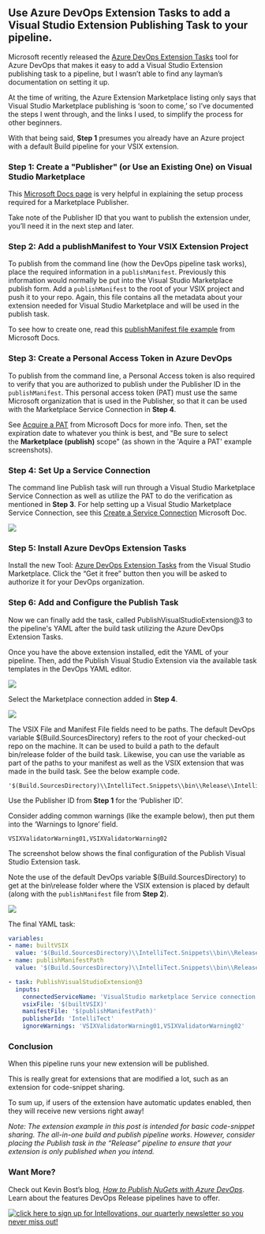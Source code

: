 

## Use Azure DevOps Extension Tasks to add a Visual Studio Extension Publishing Task to your pipeline.

Microsoft recently released the [Azure DevOps Extension Tasks](https://marketplace.visualstudio.com/items?itemName=ms-devlabs.vsts-developer-tools-build-tasks) tool for Azure DevOps that makes it easy to add a Visual Studio Extension publishing task to a pipeline, but I wasn’t able to find any layman’s documentation on setting it up.

At the time of writing, the Azure Extension Marketplace listing only says that Visual Studio Marketplace publishing is ‘soon to come,’ so I’ve documented the steps I went through, and the links I used, to simplify the process for other beginners.

With that being said, **Step 1** presumes you already have an Azure project with a default Build pipeline for your VSIX extension.

### Step 1: Create a "Publisher" (or Use an Existing One) on Visual Studio Marketplace

This [](https://docs.microsoft.com/en-us/azure/devops/extend/publish/overview?view=azure-devops) [Microsoft Docs page](https://docs.microsoft.com/en-us/azure/devops/extend/publish/overview?view=azure-devops) is very helpful in explaining the setup process required for a Marketplace Publisher.

Take note of the Publisher ID that you want to publish the extension under, you’ll need it in the next step and later.

### Step 2: Add a publishManifest to Your VSIX Extension Project

To publish from the command line (how the DevOps pipeline task works), place the required information in a `publishManifest`. Previously this information would normally be put into the Visual Studio Marketplace publish form. Add a `publishManifest` to the root of your VSIX project and push it to your repo. Again, this file contains all the metadata about your extension needed for Visual Studio Marketplace and will be used in the publish task.

To see how to create one, read this [publishManifest file example](https://docs.microsoft.com/en-us/visualstudio/extensibility/walkthrough-publishing-a-visual-studio-extension-via-command-line?view=vs-2019#publishmanifest-file) from Microsoft Docs.

### Step 3: Create a Personal Access Token in Azure DevOps

To publish from the command line, a Personal Access token is also required to verify that you are authorized to publish under the Publisher ID in the `publishManifest`. This personal access token (PAT) must use the same Microsoft organization that is used in the Publisher, so that it can be used with the Marketplace Service Connection in **Step 4**.

See [Acquire a PAT](https://docs.microsoft.com/en-us/azure/devops/extend/publish/command-line?view=azure-devops#acquire-a-pat) from Microsoft Docs for more info. Then, set the expiration date to whatever you think is best, and "Be sure to select the **Marketplace (publish)** scope" (as shown in the 'Aquire a PAT' example screenshots).

### Step 4: Set Up a Service Connection

The command line Publish task will run through a Visual Studio Marketplace Service Connection as well as utilize the PAT to do the verification as mentioned in **Step 3**. For help setting up a Visual Studio Marketplace Service Connection, see this [Create a Service Connection](https://docs.microsoft.com/en-us/azure/devops/pipelines/library/service-endpoints?view=azure-devops&tabs=yaml) Microsoft Doc.

![](https://intellitect.com/wp-content/uploads/2020/07/required-Marketplace-service-connection-942x1024.jpg)

### Step 5: Install Azure DevOps Extension Tasks  

Install the new Tool: [Azure DevOps Extension Tasks](https://marketplace.visualstudio.com/items?itemName=ms-devlabs.vsts-developer-tools-build-tasks) from the Visual Studio Marketplace. Click the “Get it free” button then you will be asked to authorize it for your DevOps organization.

### Step 6: Add and Configure the Publish Task

Now we can finally add the task, called PublishVisualStudioExtension@3 to the pipeline's YAML after the build task utilizing the Azure DevOps Extension Tasks.

Once you have the above extension installed, edit the YAML of your pipeline. Then, add the Publish Visual Studio Extension via the available task templates in the DevOps YAML editor.

![](https://intellitect.com/wp-content/uploads/2020/07/task.jpg)

Select the Marketplace connection added in **Step 4**.

![](https://intellitect.com/wp-content/uploads/2020/07/configureVisualStudioPublishtask.jpg)

The VSIX File and Manifest File fields need to be paths. The default DevOps variable $(Build.SourcesDirectory) refers to the root of your checked-out repo on the machine. It can be used to build a path to the default bin/release folder of the build task. Likewise, you can use the variable as part of the paths to your manifest as well as the VSIX extension that was made in the build task. See the below example code.

```
'$(Build.SourcesDirectory)\\IntelliTect.Snippets\\bin\\Release\\IntelliTect.Snippets.vsix'
```

Use the Publisher ID from **Step 1** for the ‘Publisher ID’.

Consider adding common warnings (like the example below), then put them into the ‘Warnings to Ignore’ field.

```
VSIXValidatorWarning01,VSIXValidatorWarning02
```

The screenshot below shows the final configuration of the Publish Visual Studio Extension task.

Note the use of the default DevOps variable $(Build.SourcesDirectory) to get at the bin\\release folder where the VSIX extension is placed by default (along with the `publishManifest` file from **Step 2**).

![](https://intellitect.com/wp-content/uploads/2020/07/publishTask-1-1024x472.jpg)

The final YAML task:

```yaml
variables:
- name: builtVSIX
  value: '$(Build.SourcesDirectory)\\IntelliTect.Snippets\\bin\\Release\\IntelliTect.Snippets.vsix'
- name: publishManifestPath
  value: '$(Build.SourcesDirectory)\\IntelliTect.Snippets\\bin\\Release\\publishManifest.json'
```

```yaml
- task: PublishVisualStudioExtension@3
  inputs:
    connectedServiceName: 'VisualStudio marketplace Service connection'
    vsixFile: '$(builtVSIX)'
    manifestFile: '$(publishManifestPath)'
    publisherId: 'IntelliTect'
    ignoreWarnings: 'VSIXValidatorWarning01,VSIXValidatorWarning02'
```

### Conclusion

When this pipeline runs your new extension will be published.

This is really great for extensions that are modified a lot, such as an extension for code-snippet sharing.

To sum up, if users of the extension have automatic updates enabled, then they will receive new versions right away!

_Note: The extension example in this post is intended for basic code-snippet sharing. The all-in-one build and publish pipeline works_. _However, consider placing the Publish task in the “Release” pipeline to ensure that your extension is only published when you intend._

### Want More?

Check out Kevin Bost’s blog, _[How to Publish NuGets with Azure DevOps](https://intellitect.com/azure-devops-nugets/)_. Learn about the features DevOps Release pipelines have to offer.

[![click here to sign up for Intellovations, our quarterly newsletter so you never miss out!](https://intellitect.com/wp-content/uploads/2017/07/Click-here-to-sign-up-1-1024x235.jpg)](https://bit.ly/2Nhro9T "6 Steps to Automate Publishing a VSIX Extension with DevOps")
